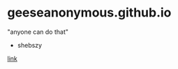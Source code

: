 # geeseanonymous.github.io

"anyone can do that"
- shebszy

[link](https://geeseanonymous.github.io)
